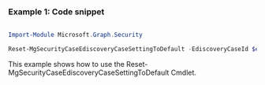 ### Example 1: Code snippet

```powershell

Import-Module Microsoft.Graph.Security

Reset-MgSecurityCaseEdiscoveryCaseSettingToDefault -EdiscoveryCaseId $ediscoveryCaseId

```
This example shows how to use the Reset-MgSecurityCaseEdiscoveryCaseSettingToDefault Cmdlet.

